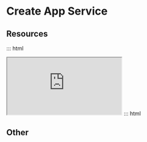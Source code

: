 # Create App Service

## Resources

::: html
<iframe src="https://www.xmind.net/m/eyj7CX/#"></iframe>
::: html

## Other

